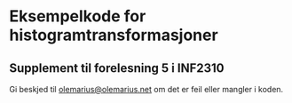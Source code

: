 # Eksempelkode for histogramtransformasjoner 
## Supplement til forelesning 5 i INF2310

Gi beskjed til olemarius@olemarius.net om det er feil eller mangler i koden.
